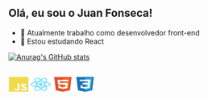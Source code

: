 ## Olá, eu sou o Juan Fonseca!

- 🔭 Atualmente trabalho como desenvolvedor front-end
- 🌱 Estou estudando React

[![Anurag's GitHub stats](https://github-readme-stats.vercel.app/api?username=juanfonsecadev&hide=contribs,prs&show_icons=true&theme=transparent)](https://github.com/juanfonsecadev/github-readme-stats)

<div style="display: inline_block"><br>
  <img align="center" alt="Rafa-Js" height="30" width="40" src="https://raw.githubusercontent.com/devicons/devicon/master/icons/javascript/javascript-plain.svg">
  <img align="center" alt="Rafa-React" height="30" width="40" src="https://raw.githubusercontent.com/devicons/devicon/master/icons/react/react-original.svg">
  <img align="center" alt="Rafa-HTML" height="30" width="40" src="https://raw.githubusercontent.com/devicons/devicon/master/icons/html5/html5-original.svg">
  <img align="center" alt="Rafa-CSS" height="30" width="40" src="https://raw.githubusercontent.com/devicons/devicon/master/icons/css3/css3-original.svg">
</div>
